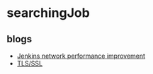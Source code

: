 # searchingJob
## blogs
- [Jenkins network performance improvement](Jenkins%20network%20performance%20improvement.md)
- [TLS/SSL](PKIX%20path%20building%20failed%20%26%26%20TLS%28SSL%29.md)
